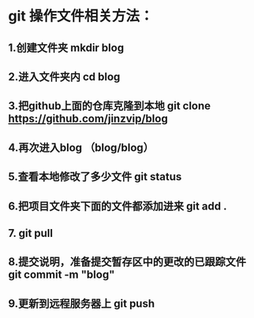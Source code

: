 # git 操作文件相关方法：

## 1.创建文件夹 mkdir blog
## 2.进入文件夹内 cd blog
## 3.把github上面的仓库克隆到本地 git clone https://github.com/jinzvip/blog
## 4.再次进入blog （blog/blog）
## 5.查看本地修改了多少文件 git status
## 6.把项目文件夹下面的文件都添加进来  git add .
## 7. git pull
## 8.提交说明，准备提交暂存区中的更改的已跟踪文件 git commit -m "blog"
## 9.更新到远程服务器上 git push

